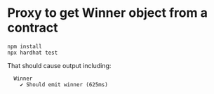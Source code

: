 # Proxy to get Winner object from a contract


```shell
npm install
npx hardhat test
```

That should cause output including:

```
  Winner
    ✔ Should emit winner (625ms)
```